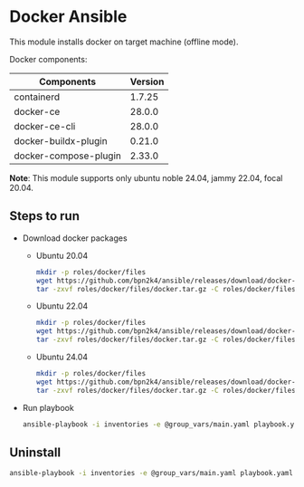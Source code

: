 # Docker Ansible

This module installs docker on target machine (offline mode).

Docker components:

| Components            | Version |
| --------------------- | ------- |
| containerd            | 1.7.25  |
| docker-ce             | 28.0.0  |
| docker-ce-cli         | 28.0.0  |
| docker-buildx-plugin  | 0.21.0  |
| docker-compose-plugin | 2.33.0  |

**Note**: This module supports only ubuntu noble 24.04, jammy 22.04, focal 20.04.

## Steps to run

- Download docker packages
  - Ubuntu 20.04
    ```bash
    mkdir -p roles/docker/files
    wget https://github.com/bpn2k4/ansible/releases/download/docker-28.0.0/docker-focal-28.0.0.tar.gz -O roles/docker/files/docker.tar.gz
    tar -zxvf roles/docker/files/docker.tar.gz -C roles/docker/files
    ```

  - Ubuntu 22.04
    ```bash
    mkdir -p roles/docker/files
    wget https://github.com/bpn2k4/ansible/releases/download/docker-28.0.0/docker-jammy-28.0.0.tar.gz -O roles/docker/files/docker.tar.gz
    tar -zxvf roles/docker/files/docker.tar.gz -C roles/docker/files
    ```

  - Ubuntu 24.04
    ```bash
    mkdir -p roles/docker/files
    wget https://github.com/bpn2k4/ansible/releases/download/docker-28.0.0/docker-noble-28.0.0.tar.gz -O roles/docker/files/docker.tar.gz
    tar -zxvf roles/docker/files/docker.tar.gz -C roles/docker/files
    ```

- Run playbook

  ```bash
  ansible-playbook -i inventories -e @group_vars/main.yaml playbook.yaml --tags install
  ```

## Uninstall

```bash
ansible-playbook -i inventories -e @group_vars/main.yaml playbook.yaml --tags uninstall
```